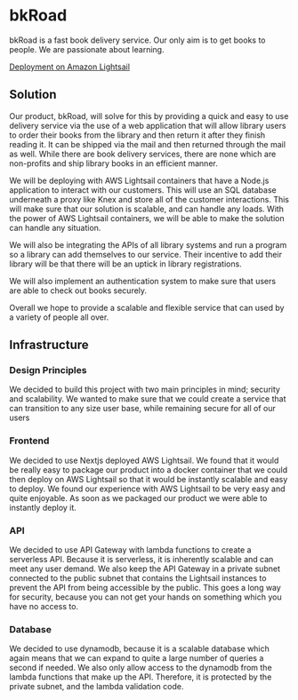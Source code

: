 # bkRoad

bkRoad is a fast book delivery service. Our only aim is to get books to people. We are passionate about learning.

[Deployment on Amazon Lightsail](https://container-service-1.tp441iqt2m81k.us-east-1.cs.amazonlightsail.com/shelf)

## Solution

Our product, bkRoad, will solve for this by providing a quick and easy to use delivery service via the use of a web application that will allow library users to order their books from the library and then return it after they finish reading it. It can be shipped via the mail and then returned through the mail as well. While there are book delivery services, there are none which are non-profits and ship library books in an efficient manner.

We will be deploying with AWS Lightsail containers that have a Node.js application to interact with our customers. This will use an SQL database underneath a proxy like Knex and store all of the customer interactions. This will make sure that our solution is scalable, and can handle any loads. With the power of AWS Lightsail containers, we will be able to make the solution can handle any situation.

We will also be integrating the APIs of all library systems and run a program so a library can add themselves to our service. Their incentive to add their library will be that there will be an uptick in library registrations.

We will also implement an authentication system to make sure that users are able to check out books securely.

Overall we hope to provide a scalable and flexible service that can used by a variety of people all over.

## Infrastructure

### Design Principles

We decided to build this project with two main principles in mind; security and scalability. We wanted to make sure that we could create a service that can transition to any size user base, while remaining secure for all of our users

### Frontend

We decided to use Nextjs deployed AWS Lightsail. We found that it would be really easy to package our product into a docker container that we could then deploy on AWS Lightsail so that it would be instantly scalable and easy to deploy. We found our experience with AWS Lightsail to be very easy and quite enjoyable. As soon as we packaged our product we were able to instantly deploy it.

### API

We decided to use API Gateway with lambda functions to create a serverless API. Because it is serverless, it is inherently scalable and can meet any user demand. We also keep the API Gateway in a private subnet connected to the public subnet that contains the Lightsail instances to prevent the API from being accessible by the public. This goes a long way for security, because you can not get your hands on something which you have no access to.

### Database

We decided to use dynamodb, because it is a scalable database which again means that we can expand to quite a large number of queries a second if needed. We also only allow access to the dynamodb from the lambda functions that make up the API. Therefore, it is protected by the private subnet, and the lambda validation code.

<!-- bkRoad aims to  -->

<!-- bkRoad is a nonprofit organization founded to help deliver physical books to those in need. A large percent of the US population doesn't have access to physical books - by using bkRoad, those in need will get free and efficient access to books through a slick and easy to use web application.

AWS judges will vote on the submitted projects based on the following criteria:

    Adherence to the AWS Well Architected Framework
    Innovative use of Lightsail resources, and primarily, containers
    Relevancy to themes

    Blog post with overview of solution and architecture

To build your project you will receive credits for the usage of AWS products. The deadline for the submission will be on March 13, 2022.

The Internet provides a massive opportunity to democratize education and provide access to knowledge for everyone around the globe. Be it a kid’s stories app or an app which helps learn coding, bring your ideas to build these apps that make learning easy and fun! -->

